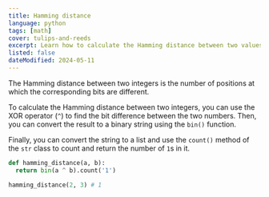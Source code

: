 ```yaml
---
title: Hamming distance
language: python
tags: [math]
cover: tulips-and-reeds
excerpt: Learn how to calculate the Hamming distance between two values.
listed: false
dateModified: 2024-05-11
---
```


The Hamming distance between two integers is the number of positions at which the corresponding bits are different.

To calculate the Hamming distance between two integers, you can use the XOR operator (`^`) to find the bit difference between the two numbers. Then, you can convert the result to a binary string using the `bin()` function.

Finally, you can convert the string to a list and use the `count()` method of the `str` class to count and return the number of `1`s in it.

```py
def hamming_distance(a, b):
  return bin(a ^ b).count('1')

hamming_distance(2, 3) # 1
```
